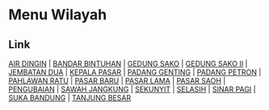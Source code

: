 # Menu Wilayah

## Link

[AIR DINGIN](https://github.com/gigit-pemilu/pemilu-2024-17-bengkulu/tree/main/pilpres/hitung-suara/sub/17-bengkulu/sub/04-kaur/sub/05-kaur-selatan/sub/2011-air-dingin)
 | 
[BANDAR BINTUHAN](https://github.com/gigit-pemilu/pemilu-2024-17-bengkulu/tree/main/pilpres/hitung-suara/sub/17-bengkulu/sub/04-kaur/sub/05-kaur-selatan/sub/1013-bandar-bintuhan)
 | 
[GEDUNG SAKO](https://github.com/gigit-pemilu/pemilu-2024-17-bengkulu/tree/main/pilpres/hitung-suara/sub/17-bengkulu/sub/04-kaur/sub/05-kaur-selatan/sub/2015-gedung-sako)
 | 
[GEDUNG SAKO II](https://github.com/gigit-pemilu/pemilu-2024-17-bengkulu/tree/main/pilpres/hitung-suara/sub/17-bengkulu/sub/04-kaur/sub/05-kaur-selatan/sub/2029-gedung-sako-ii)
 | 
[JEMBATAN DUA](https://github.com/gigit-pemilu/pemilu-2024-17-bengkulu/tree/main/pilpres/hitung-suara/sub/17-bengkulu/sub/04-kaur/sub/05-kaur-selatan/sub/2016-jembatan-dua)
 | 
[KEPALA PASAR](https://github.com/gigit-pemilu/pemilu-2024-17-bengkulu/tree/main/pilpres/hitung-suara/sub/17-bengkulu/sub/04-kaur/sub/05-kaur-selatan/sub/2024-kepala-pasar)
 | 
[PADANG GENTING](https://github.com/gigit-pemilu/pemilu-2024-17-bengkulu/tree/main/pilpres/hitung-suara/sub/17-bengkulu/sub/04-kaur/sub/05-kaur-selatan/sub/2028-padang-genting)
 | 
[PADANG PETRON](https://github.com/gigit-pemilu/pemilu-2024-17-bengkulu/tree/main/pilpres/hitung-suara/sub/17-bengkulu/sub/04-kaur/sub/05-kaur-selatan/sub/2025-padang-petron)
 | 
[PAHLAWAN RATU](https://github.com/gigit-pemilu/pemilu-2024-17-bengkulu/tree/main/pilpres/hitung-suara/sub/17-bengkulu/sub/04-kaur/sub/05-kaur-selatan/sub/2022-pahlawan-ratu)
 | 
[PASAR BARU](https://github.com/gigit-pemilu/pemilu-2024-17-bengkulu/tree/main/pilpres/hitung-suara/sub/17-bengkulu/sub/04-kaur/sub/05-kaur-selatan/sub/2012-pasar-baru)
 | 
[PASAR LAMA](https://github.com/gigit-pemilu/pemilu-2024-17-bengkulu/tree/main/pilpres/hitung-suara/sub/17-bengkulu/sub/04-kaur/sub/05-kaur-selatan/sub/2014-pasar-lama)
 | 
[PASAR SAOH](https://github.com/gigit-pemilu/pemilu-2024-17-bengkulu/tree/main/pilpres/hitung-suara/sub/17-bengkulu/sub/04-kaur/sub/05-kaur-selatan/sub/2023-pasar-saoh)
 | 
[PENGUBAIAN](https://github.com/gigit-pemilu/pemilu-2024-17-bengkulu/tree/main/pilpres/hitung-suara/sub/17-bengkulu/sub/04-kaur/sub/05-kaur-selatan/sub/2021-pengubaian)
 | 
[SAWAH JANGKUNG](https://github.com/gigit-pemilu/pemilu-2024-17-bengkulu/tree/main/pilpres/hitung-suara/sub/17-bengkulu/sub/04-kaur/sub/05-kaur-selatan/sub/2026-sawah-jangkung)
 | 
[SEKUNYIT](https://github.com/gigit-pemilu/pemilu-2024-17-bengkulu/tree/main/pilpres/hitung-suara/sub/17-bengkulu/sub/04-kaur/sub/05-kaur-selatan/sub/2009-sekunyit)
 | 
[SELASIH](https://github.com/gigit-pemilu/pemilu-2024-17-bengkulu/tree/main/pilpres/hitung-suara/sub/17-bengkulu/sub/04-kaur/sub/05-kaur-selatan/sub/2027-selasih)
 | 
[SINAR PAGI](https://github.com/gigit-pemilu/pemilu-2024-17-bengkulu/tree/main/pilpres/hitung-suara/sub/17-bengkulu/sub/04-kaur/sub/05-kaur-selatan/sub/2030-sinar-pagi)
 | 
[SUKA BANDUNG](https://github.com/gigit-pemilu/pemilu-2024-17-bengkulu/tree/main/pilpres/hitung-suara/sub/17-bengkulu/sub/04-kaur/sub/05-kaur-selatan/sub/2010-suka-bandung)
 | 
[TANJUNG BESAR](https://github.com/gigit-pemilu/pemilu-2024-17-bengkulu/tree/main/pilpres/hitung-suara/sub/17-bengkulu/sub/04-kaur/sub/05-kaur-selatan/sub/2017-tanjung-besar)

